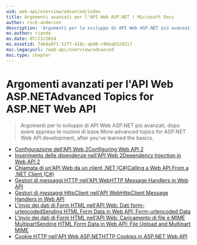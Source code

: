 ```yaml
---
uid: web-api/overview/advanced/index
title: Argomenti avanzati per l'API Web ASP.NET | Microsoft Docs
author: rick-anderson
description: 'Argomenti per lo sviluppo di API Web ASP.NET più avanzati, dopo avere appreso le nozioni di base.'
ms.author: riande
ms.date: 07/23/2014
ms.assetid: 7404a0f1-52f7-410c-abd0-c96bab52d217
msc.legacyurl: /web-api/overview/advanced
msc.type: chapter
---
```

<a name="advanced-topics-for-aspnet-web-api"></a><span data-ttu-id="d0b37-103">Argomenti avanzati per l'API Web ASP.NET</span><span class="sxs-lookup"><span data-stu-id="d0b37-103">Advanced Topics for ASP.NET Web API</span></span>
====================
> <span data-ttu-id="d0b37-104">Argomenti per lo sviluppo di API Web ASP.NET più avanzati, dopo avere appreso le nozioni di base.</span><span class="sxs-lookup"><span data-stu-id="d0b37-104">More advanced topics for ASP.NET Web API development, after you've learned the basics.</span></span>


- [<span data-ttu-id="d0b37-105">Configurazione dell'API Web 2</span><span class="sxs-lookup"><span data-stu-id="d0b37-105">Configuring Web API 2</span></span>](configuring-aspnet-web-api.md)
- [<span data-ttu-id="d0b37-106">Inserimento delle dipendenze nell'API Web 2</span><span class="sxs-lookup"><span data-stu-id="d0b37-106">Dependency Injection in Web API 2</span></span>](dependency-injection.md)
- [<span data-ttu-id="d0b37-107">Chiamata di un'API Web da un client .NET (C#)</span><span class="sxs-lookup"><span data-stu-id="d0b37-107">Calling a Web API From a .NET Client (C#)</span></span>](calling-a-web-api-from-a-net-client.md)
- [<span data-ttu-id="d0b37-108">Gestori di messaggi HTTP nell'API Web</span><span class="sxs-lookup"><span data-stu-id="d0b37-108">HTTP Message Handlers in Web API</span></span>](http-message-handlers.md)
- [<span data-ttu-id="d0b37-109">Gestori di messaggi HttpClient nell'API Web</span><span class="sxs-lookup"><span data-stu-id="d0b37-109">HttpClient Message Handlers in Web API</span></span>](httpclient-message-handlers.md)
- [<span data-ttu-id="d0b37-110">L'invio dei dati di Form HTML nell'API Web: Dati form-urlencoded</span><span class="sxs-lookup"><span data-stu-id="d0b37-110">Sending HTML Form Data in Web API: Form-urlencoded Data</span></span>](sending-html-form-data-part-1.md)
- [<span data-ttu-id="d0b37-111">L'invio dei dati di Form HTML nell'API Web: Caricamento di file e MIME Multipart</span><span class="sxs-lookup"><span data-stu-id="d0b37-111">Sending HTML Form Data in Web API: File Upload and Multipart MIME</span></span>](sending-html-form-data-part-2.md)
- [<span data-ttu-id="d0b37-112">Cookie HTTP nell'API Web ASP.NET</span><span class="sxs-lookup"><span data-stu-id="d0b37-112">HTTP Cookies in ASP.NET Web API</span></span>](http-cookies.md)
